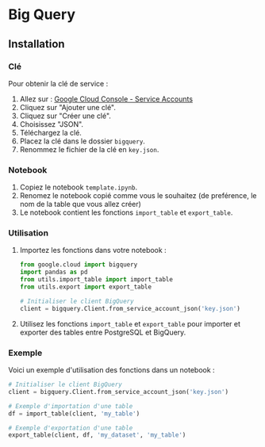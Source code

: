 # Big Query

## Installation

### Clé

Pour obtenir la clé de service :

1. Allez sur : [Google Cloud Console - Service Accounts](https://console.cloud.google.com/iam-admin/serviceaccounts/details/104334708253224175129/keys?inv=1&invt=Abim4w&project=power-bi-m2)
2. Cliquez sur "Ajouter une clé".
3. Cliquez sur "Créer une clé".
4. Choisissez "JSON".
5. Téléchargez la clé.
6. Placez la clé dans le dossier `bigquery`.
7. Renommez le fichier de la clé en `key.json`.

### Notebook

1. Copiez le notebook `template.ipynb`.
2. Renomez le notebook copié comme vous le souhaitez (de preférence, le nom de la table que vous allez créer)
3. Le notebook contient les fonctions `import_table` et `export_table`.

### Utilisation

1. Importez les fonctions dans votre notebook :

    ```python
    from google.cloud import bigquery
    import pandas as pd
    from utils.import_table import import_table
    from utils.export import export_table

    # Initialiser le client BigQuery
    client = bigquery.Client.from_service_account_json('key.json')
    ```

2. Utilisez les fonctions `import_table` et `export_table` pour importer et exporter des tables entre PostgreSQL et BigQuery.

### Exemple

Voici un exemple d'utilisation des fonctions dans un notebook :

```python
# Initialiser le client BigQuery
client = bigquery.Client.from_service_account_json('key.json')

# Exemple d'importation d'une table
df = import_table(client, 'my_table')

# Exemple d'exportation d'une table
export_table(client, df, 'my_dataset', 'my_table')
```
